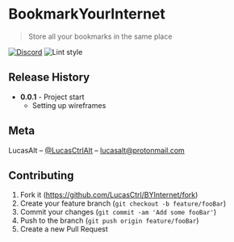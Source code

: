 # BookmarkYourInternet
> Store all your bookmarks in the same place

[![Discord](https://img.shields.io/discord/520988062046486529.svg?style=flat-square)](https://discord.gg/nEDcagb)
![Lint style](https://img.shields.io/badge/code_style-standard-yellow.svg?style=flat-square)
<!-- [![Latest release](https://img.shields.io/github/release/LucasCtrl/BookmarkYourInternet.svg?style=flat-square)](https://github.com/LucasCtrl/BookmarkYourInternet/release/latest/)
[![GitHub](https://img.shields.io/github/license/LucasCtrl/bookmarkYourInternet.svg?style=flat-square)](https://github.com/LucasCtrl/bookmarkYourInternet/blob/master/LICENSE) -->

<!-- ![](screenshot.png) -->

<!-- ## Project setup
```
yarn install
```

### Compiles and hot-reloads for development
```
yarn run serve
```

### Compiles and minifies for production
```
yarn run build
```

### Run your tests
```
yarn run test
```

### Lints and fixes files
```
yarn run lint
```

### Run your unit tests
```
yarn run test:unit
``` -->

## Release History

* **0.0.1** - Project start
    * Setting up wireframes

## Meta

LucasAlt – [@LucasCtrlAlt](https://twitter.com/lucasctrlalt) – lucasalt@protonmail.com

## Contributing

1. Fork it (<https://github.com/LucasCtrl/BYInternet/fork>)
2. Create your feature branch (`git checkout -b feature/fooBar`)
3. Commit your changes (`git commit -am 'Add some fooBar'`)
4. Push to the branch (`git push origin feature/fooBar`)
5. Create a new Pull Request
